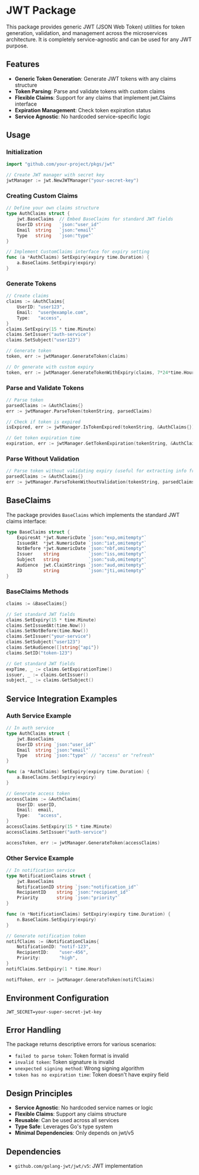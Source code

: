 # JWT Package

This package provides generic JWT (JSON Web Token) utilities for token generation, validation, and management across the microservices architecture. It is completely service-agnostic and can be used for any JWT purpose.

## Features

- **Generic Token Generation**: Generate JWT tokens with any claims structure
- **Token Parsing**: Parse and validate tokens with custom claims
- **Flexible Claims**: Support for any claims that implement jwt.Claims interface
- **Expiration Management**: Check token expiration status
- **Service Agnostic**: No hardcoded service-specific logic

## Usage

### Initialization

```go
import "github.com/your-project/pkgs/jwt"

// Create JWT manager with secret key
jwtManager := jwt.NewJWTManager("your-secret-key")
```

### Creating Custom Claims

```go
// Define your own claims structure
type AuthClaims struct {
    jwt.BaseClaims  // Embed BaseClaims for standard JWT fields
    UserID string   `json:"user_id"`
    Email  string   `json:"email"`
    Type   string   `json:"type"`
}

// Implement CustomClaims interface for expiry setting
func (a *AuthClaims) SetExpiry(expiry time.Duration) {
    a.BaseClaims.SetExpiry(expiry)
}
```

### Generate Tokens

```go
// Create claims
claims := &AuthClaims{
    UserID: "user123",
    Email:  "user@example.com",
    Type:   "access",
}
claims.SetExpiry(15 * time.Minute)
claims.SetIssuer("auth-service")
claims.SetSubject("user123")

// Generate token
token, err := jwtManager.GenerateToken(claims)

// Or generate with custom expiry
token, err := jwtManager.GenerateTokenWithExpiry(claims, 7*24*time.Hour)
```

### Parse and Validate Tokens

```go
// Parse token
parsedClaims := &AuthClaims{}
err := jwtManager.ParseToken(tokenString, parsedClaims)

// Check if token is expired
isExpired, err := jwtManager.IsTokenExpired(tokenString, &AuthClaims{})

// Get token expiration time
expiration, err := jwtManager.GetTokenExpiration(tokenString, &AuthClaims{})
```

### Parse Without Validation

```go
// Parse token without validating expiry (useful for extracting info from expired tokens)
parsedClaims := &AuthClaims{}
err := jwtManager.ParseTokenWithoutValidation(tokenString, parsedClaims)
```

## BaseClaims

The package provides `BaseClaims` which implements the standard JWT claims interface:

```go
type BaseClaims struct {
    ExpiresAt *jwt.NumericDate `json:"exp,omitempty"`
    IssuedAt  *jwt.NumericDate `json:"iat,omitempty"`
    NotBefore *jwt.NumericDate `json:"nbf,omitempty"`
    Issuer    string           `json:"iss,omitempty"`
    Subject   string           `json:"sub,omitempty"`
    Audience  jwt.ClaimStrings `json:"aud,omitempty"`
    ID        string           `json:"jti,omitempty"`
}
```

### BaseClaims Methods

```go
claims := &BaseClaims{}

// Set standard JWT fields
claims.SetExpiry(15 * time.Minute)
claims.SetIssuedAt(time.Now())
claims.SetNotBefore(time.Now())
claims.SetIssuer("your-service")
claims.SetSubject("user123")
claims.SetAudience([]string{"api"})
claims.SetID("token-123")

// Get standard JWT fields
expTime, _ := claims.GetExpirationTime()
issuer, _ := claims.GetIssuer()
subject, _ := claims.GetSubject()
```

## Service Integration Examples

### Auth Service Example

```go
// In auth service
type AuthClaims struct {
    jwt.BaseClaims
    UserID string `json:"user_id"`
    Email  string `json:"email"`
    Type   string `json:"type"` // "access" or "refresh"
}

func (a *AuthClaims) SetExpiry(expiry time.Duration) {
    a.BaseClaims.SetExpiry(expiry)
}

// Generate access token
accessClaims := &AuthClaims{
    UserID: userID,
    Email:  email,
    Type:   "access",
}
accessClaims.SetExpiry(15 * time.Minute)
accessClaims.SetIssuer("auth-service")

accessToken, err := jwtManager.GenerateToken(accessClaims)
```

### Other Service Example

```go
// In notification service
type NotificationClaims struct {
    jwt.BaseClaims
    NotificationID string `json:"notification_id"`
    RecipientID    string `json:"recipient_id"`
    Priority       string `json:"priority"`
}

func (n *NotificationClaims) SetExpiry(expiry time.Duration) {
    n.BaseClaims.SetExpiry(expiry)
}

// Generate notification token
notifClaims := &NotificationClaims{
    NotificationID: "notif-123",
    RecipientID:    "user-456",
    Priority:       "high",
}
notifClaims.SetExpiry(1 * time.Hour)

notifToken, err := jwtManager.GenerateToken(notifClaims)
```

## Environment Configuration

```env
JWT_SECRET=your-super-secret-jwt-key
```

## Error Handling

The package returns descriptive errors for various scenarios:

- `failed to parse token`: Token format is invalid
- `invalid token`: Token signature is invalid
- `unexpected signing method`: Wrong signing algorithm
- `token has no expiration time`: Token doesn't have expiry field

## Design Principles

- **Service Agnostic**: No hardcoded service names or logic
- **Flexible Claims**: Support any claims structure
- **Reusable**: Can be used across all services
- **Type Safe**: Leverages Go's type system
- **Minimal Dependencies**: Only depends on jwt/v5

## Dependencies

- `github.com/golang-jwt/jwt/v5`: JWT implementation
